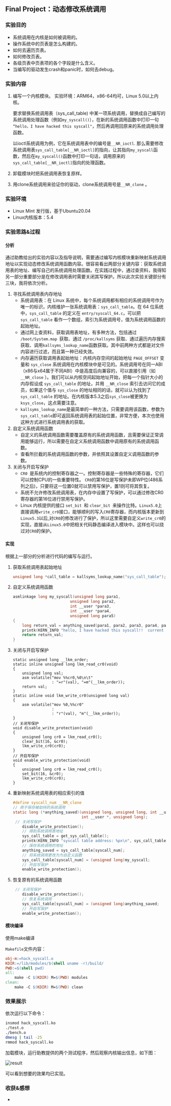 ## Final Project：动态修改系统调用

### 实验目的

- 系统调用在内核是如何被调用的。
- 操作系统中的页表是怎么构建的。
- 如何去遍历页表。
- 如何修改页表。
- 各级页表中页表项的各个字段是什么含义。
- 当编写的驱动发生crash和panic时，如何去debug。  

### 实验内容

1. 编写一个内核模块。
   实验环境：ARM64，x86-64均可，Linux 5.0以上内核。

   要求替换系统调用表（sys_call_table) 中某一项系统调用，替换成自己编写的系统调用处理函数（例如`my_syscall()`），在新的系统调用函数中打印一句 `“hello，I have hacked this syscall"`，然后再调用回原来的系统调用处理函数。

   以ioctl系统调用为例，它在系统调用表中的编号是`__NR_ioctl`. 那么需要修改系统调用表`sys_call_table[__NR_ioctl]`的指向，让其指向`my_syscall`函数，然后在`my_syscall()`函数中打印一句话，调用原来的`sys_call_table[__NR_ioctl]`指向的处理函数。

2. 卸载模块时把系统调用表恢复原样。

3. 用clone系统调用来验证你的驱动，clone系统调用号是`__NR_clone` 。

### 实验环境

- Linux Mint 发行版，基于Ubuntu20.04
- Linux内核版本：5.4

### 实验思路&过程

#### 分析

通过助教给出的实验内容以及指导说明，需要通过编写内核模块重新映射系统调用地址以实现动态修改系统调用函数内容。很容易看出两部分关键内容：获取系统调用表的地址、编写自己的系统调用处理函数。在实践过程中，通过查资料，我得知另一部分重要部分是在修改调用表时需要关闭其写保护。所以此次实验关键部分有三块，我将依次分析。

1. 寻找系统调用表内存地址
   - 系统调用表：在 Linux 系统中，每个系统调用都有相应的系统调用号作为唯一的标识，内核维护一张系统调用表：`sys_call_table`。在 64 位系统中，`sys_call_table` 的定义在 `entry/syscall_64.c`，可以把 `sys_call_table` 看作一个数组，索引为系统调用号，值为系统调用函数的起始地址。
   - 通过网上查资料，获取调用表地址，有多种方法，包括通过 `/boot/System.map `获取、通过 `/proc/kallsyms` 获取、通过遍历内存搜索获取、调用`kallsyms_lookup_name`函数获取。其中前两种方式都是对文件内容进行过滤，而且第一种已经失效。
   - 内存遍历获取调用表起始地址：内核内存空间的起始地址 `PAGE_OFFSET` 变量和 `sys_close` 系统调用在内核模块中是可见的。系统调用号在同一ABI（x86与x64属于不同ABI）中是高度后向兼容的，可以直接引用（如 `__NR_close` ）。我们可以从内核空间起始地址开始，把每一个指针大小的内存假设成 `sys_call_table` 的地址，并用 `__NR_close` 索引去访问它的成员，如果这个值与 `sys_close` 的地址相同的话，就可以认为找到了 `sys_call_table` 的地址。在内核版本5.3之后`sys_close`被更换为`ksys_close`，这点需要注意。
   - `kallsyms_lookup_name`是最简单的一种方法，只需要调用该函数，参数为`sys_call_table`即可返回系统调用表的起始位置，非常方便，本次也使用这种方式进行系统调用表的获取。
2. 自定义系统调用函数
   - 自定义的系统调用函数需要覆盖原有的系统调用函数，且需要保证正常调用能够运行，所以需要在自定义系统调用函数中调用原有的系统调用函数。
   - 查看所拦截的系统调用函数的参数，并依照其设置自定义调用函数的参数。
3. 关闭与开启写保护
   - `CR0 `是系统内的控制寄存器之一。控制寄存器是一些特殊的寄存器，它们可以控制CPU的一些重要特性。 `CR0`的第16位是写保护未即WP位(486系列之后)，只要将这一位置0就可以禁用写保护，置1则可将其恢复。
   - 系统不允许修改系统调用表，在内存中设置了写保护，可以通过修改CR0寄存器的第16位进行禁用写保护。
   - Linux 内核提供的接口 `set_bit `和 `clear_bit `来操作比特。`Linux5.0`上直接调用`write_cr0`接口，能够顺利的写入`CR0`寄存器，而内核版本更新到`Linux5.3`以后,对`CR0`的修改进行了保护，所以这里需要自定义`write_cr0`的实现，直接从`Linux5.0`中把相关代码静态编译进入模块中。这样也可以绕过对`CR0`的保护。

#### 实现

根据上一部分的分析进行代码的编写与运行。

1. 获取系统调用表起始地址

   ```c
   unsigned long *call_table = kallsyms_lookup_name("sys_call_table");
   ```

2. 自定义系统调用函数

   ```c
   asmlinkage long my_syscall(unsigned long para1,
                            unsigned long para2,
                            int __user *para3,
                            int __user *para4,
                            unsigned long para5)
   {
       long return_val = anything_saved(para1, para2, para3, para4, para5);
       printk(KERN_INFO "hello, I have hacked this syscall!!  current pid: %d (name: %s)", current->pid, current->comm);
       return return_val;
   }
   ```

   

3. 关闭与开启写保护

   ```
   static unsigned long __lkm_order;
   static inline unsigned long lkm_read_cr0(void)
   {
       unsigned long val;
       asm volatile("mov %%cr0,%0\n\t"
                    : "=r"(val), "=m"(__lkm_order));
       return val;
   }
   static inline void lkm_write_cr0(unsigned long val)
   {
       asm volatile("mov %0,%%cr0"
                    :
                    : "r"(val), "m"(__lkm_order));
   }
   // 关闭写保护
   void disable_write_protection(void)
   {
       unsigned long cr0 = lkm_read_cr0();
       clear_bit(16, &cr0);
       lkm_write_cr0(cr0);
   }
   // 开启写保护
   void enable_write_protection(void)
   {
       unsigned long cr0 = lkm_read_cr0();
       set_bit(16, &cr0);
       lkm_write_cr0(cr0);
   }
   ```

4. 重新映射系统调用表的相应索引的值

   ```c
   #define syscall_num __NR_clone
   // 用于保存被劫持的系统调用
   static long (*anything_saved)(unsigned long, unsigned long, int __user *,
                                 int __user *, unsigned long);	
   	// 关闭写保护
       disable_write_protection();
       // 得到系统调用表地址
       sys_call_table = get_sys_call_table();
       printk(KERN_INFO "syscall table address: %px\n", sys_call_table);
       // 保存系统调用的地址
       anything_saved = sys_call_table[syscall_num];
       // 将系统调用更改为为自定义函数
       sys_call_table[syscall_num] = (unsigned long)my_syscall;
       // 开启写保护
       enable_write_protection();
   ```

5. 恢复原有的系统调用函数

   ```c
   	// 关闭写保护
       disable_write_protection();
       // 恢复系统调用
       sys_call_table[syscall_num] = (unsigned long)anything_saved;
       // 开启写保护
       enable_write_protection();
   ```

#### 模块编译

使用make编译

`Makefile`文件内容：

```makefile
obj-m:=hack_syscall.o
KDIR:=/lib/modules/$(shell uname -r)/build/
PWD:=$(shell pwd)
all:
	make -C $(KDIR) M=$(PWD) modules
clean:
	make -C $(KDIR) M=$(PWD) clean
```

### 效果展示

依次运行以下命令：

```bash
insmod hack_syscall.ko
./test.o
./bench.o
dmesg | tail -25
rmmod hack_syscall.ko
```

加载模块，运行助教提供的两个测试程序，然后观察内核输出信息，如下图：

![result](assets/result-1623295642614.png)

可以看到想要的效果均已实现。

### 收获&感想

*